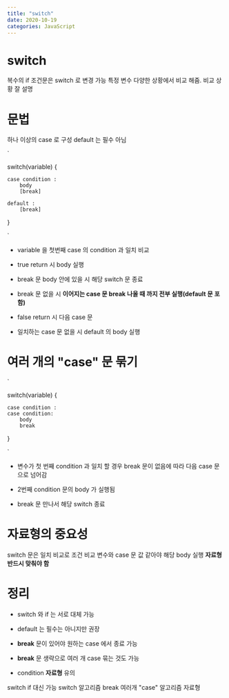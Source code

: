 ```yaml
---
title: "switch"
date: 2020-10-19
categories: JavaScript
---
```


# switch

복수의 if 조건문은 switch 로 변경 가능
특정 변수 다양한 상황에서 비교 해줌.
비교 상황 잘 설명

# 문법

하나 이상의 case 로 구성
default 는 필수 아님

`

switch(variable) {

    case condition :
        body
        [break]

    default :
        [break]

}

`

- variable 을 첫번째 case 의 condition 과 일치 비교

- true return 시 body 실행

- break 문 body 안에 있을 시 해당 switch 문 종료

- break 문 없을 시 **이어지는 case 문 break 나올 때 까지 전부 실행(default 문 포함)**

- false return 시 다음 case 문

- 일치하는 case 문 없을 시 default 의 body 실행

# 여러 개의 "case" 문 묶기

`

switch(variable) {

    case condition :
    case condition:
        body
        break

}

`

- 변수가 첫 번째 condition 과 일치 할 경우 break 문이 없음에 따라 다음 case 문으로 넘어감

- 2번째 condition 문의 body 가 실행됨

- break 문 만나서 해당 switch 종료

# 자료형의 중요성

switch 문은 일치 비교로 조건
비교 변수와 case 문 값 같아야 해당 body 실행
**자료형 반드시 맞춰야 함**

# 정리

- switch 와 if 는 서로 대체 가능

- default 는 필수는 아니지만 권장

- **break** 문이 있어야 원하는 case 에서 종료 가능

- **break** 문 생략으로 여러 개 case 묶는 것도 가능

- condition **자료형** 유의

switch if 대신 가능
switch 알고리즘
break
여러개 "case" 알고리즘
자료형
